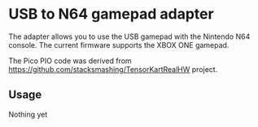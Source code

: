 # USB to N64 gamepad adapter

The adapter allows you to use the USB gamepad with the Nintendo N64 console. The current firmware supports the XBOX ONE gamepad.

The Pico PIO code was derived from https://github.com/stacksmashing/TensorKartRealHW project.

## Usage

Nothing yet


